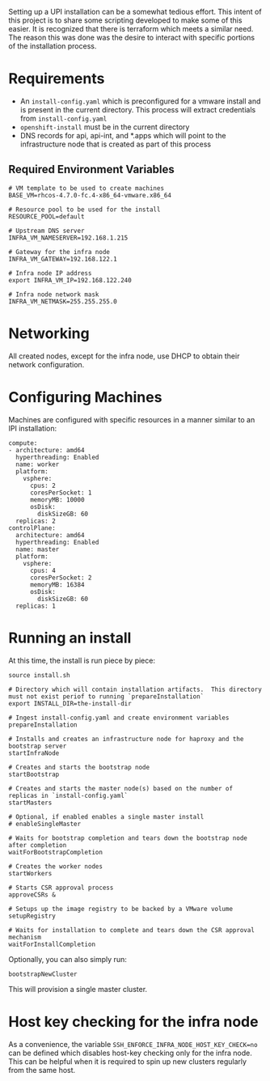 Setting up a UPI installation can be a somewhat tedious effort.  This intent of this project is to share some scripting developed to 
make some of this easier.  It is recognized that there is terraform which meets a similar need.  The reason this was done was the desire
to interact with specific portions of the installation process.

# Requirements

- An `install-config.yaml` which is preconfigured for a vmware install and is present in the current directory.  This process will extract credentials from `install-config.yaml`
- `openshift-install` must be in the current directory
- DNS records for api, api-int, and *.apps which will point to the infrastructure node that is created as part of this process

## Required Environment Variables

~~~
# VM template to be used to create machines
BASE_VM=rhcos-4.7.0-fc.4-x86_64-vmware.x86_64

# Resource pool to be used for the install
RESOURCE_POOL=default

# Upstream DNS server
INFRA_VM_NAMESERVER=192.168.1.215

# Gateway for the infra node
INFRA_VM_GATEWAY=192.168.122.1

# Infra node IP address
export INFRA_VM_IP=192.168.122.240

# Infra node network mask
INFRA_VM_NETMASK=255.255.255.0
~~~

# Networking

All created nodes, except for the infra node, use DHCP to obtain their network configuration.  

# Configuring Machines

Machines are configured with specific resources in a manner similar to an IPI installation:

~~~
compute:
- architecture: amd64
  hyperthreading: Enabled
  name: worker
  platform: 
    vsphere: 
      cpus: 2
      coresPerSocket: 1
      memoryMB: 10000
      osDisk:
        diskSizeGB: 60
  replicas: 2
controlPlane:
  architecture: amd64
  hyperthreading: Enabled
  name: master
  platform:
    vsphere: 
      cpus: 4
      coresPerSocket: 2
      memoryMB: 16384
      osDisk:
        diskSizeGB: 60
  replicas: 1
~~~

# Running an install

At this time, the install is run piece by piece:

~~~
source install.sh

# Directory which will contain installation artifacts.  This directory must not exist periof to running `prepareInstallation`
export INSTALL_DIR=the-install-dir

# Ingest install-config.yaml and create environment variables
prepareInstallation

# Installs and creates an infrastructure node for haproxy and the bootstrap server
startInfraNode

# Creates and starts the bootstrap node
startBootstrap    

# Creates and starts the master node(s) based on the number of replicas in `install-config.yaml`
startMasters    

# Optional, if enabled enables a single master install
# enableSingleMaster

# Waits for bootstrap completion and tears down the bootstrap node after completion
waitForBootstrapCompletion

# Creates the worker nodes 
startWorkers

# Starts CSR approval process
approveCSRs &

# Setups up the image registry to be backed by a VMware volume
setupRegistry

# Waits for installation to complete and tears down the CSR approval mechanism
waitForInstallCompletion

~~~

Optionally, you can also simply run:

~~~
bootstrapNewCluster
~~~

This will provision a single master cluster.

# Host key checking for the infra node

As a convenience, the variable `SSH_ENFORCE_INFRA_NODE_HOST_KEY_CHECK=no` can be defined which disables host-key checking only for the infra node.  This can be
helpful when it is required to spin up new clusters regularly from the same host.  



